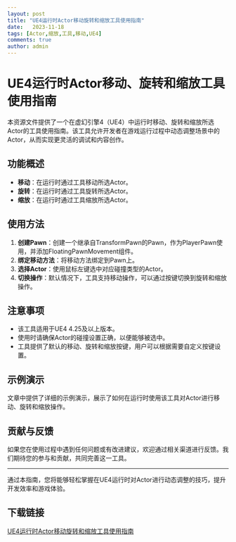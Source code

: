```yaml
---
layout: post
title: "UE4运行时Actor移动旋转和缩放工具使用指南"
date:   2023-11-18
tags: [Actor,缩放,工具,移动,UE4]
comments: true
author: admin
---
```

# UE4运行时Actor移动、旋转和缩放工具使用指南

本资源文件提供了一个在虚幻引擎4（UE4）中运行时移动、旋转和缩放所选Actor的工具使用指南。该工具允许开发者在游戏运行过程中动态调整场景中的Actor，从而实现更灵活的调试和内容创作。

## 功能概述

- **移动**：在运行时通过工具移动所选Actor。
- **旋转**：在运行时通过工具旋转所选Actor。
- **缩放**：在运行时通过工具缩放所选Actor。

## 使用方法

1. **创建Pawn**：创建一个继承自TransformPawn的Pawn，作为PlayerPawn使用，并添加FloatingPawnMovement组件。
2. **绑定移动方法**：将移动方法绑定到Pawn上。
3. **选择Actor**：使用鼠标左键选中对应碰撞类型的Actor。
4. **切换操作**：默认情况下，工具支持移动操作，可以通过按键切换到旋转和缩放操作。

## 注意事项

- 该工具适用于UE4 4.25及以上版本。
- 使用时请确保Actor的碰撞设置正确，以便能够被选中。
- 工具提供了默认的移动、旋转和缩放按键，用户可以根据需要自定义按键设置。

## 示例演示

文章中提供了详细的示例演示，展示了如何在运行时使用该工具对Actor进行移动、旋转和缩放操作。

## 贡献与反馈

如果您在使用过程中遇到任何问题或有改进建议，欢迎通过相关渠道进行反馈。我们期待您的参与和贡献，共同完善这一工具。

---

通过本指南，您将能够轻松掌握在UE4运行时对Actor进行动态调整的技巧，提升开发效率和游戏体验。

## 下载链接

[UE4运行时Actor移动旋转和缩放工具使用指南](https://pan.quark.cn/s/441ffc358462)